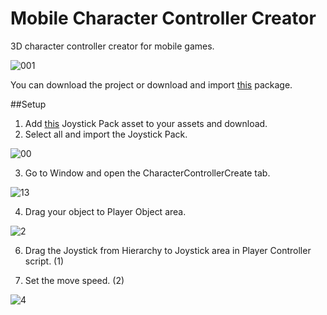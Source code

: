 # Mobile Character Controller Creator
3D character controller creator for mobile games.

![001](https://user-images.githubusercontent.com/60036065/227777564-16cb3f24-8459-4d39-9075-d40aa830bf46.jpg)

You can download the project or download and import [this](https://mega.nz/file/pmoEHSpJ#bkb6lMUUlGS1jKv_GQ5lgt-J-KI70gjQB6kBk8liTy4) package.

##Setup

1. Add [this](https://assetstore.unity.com/packages/tools/input-management/joystick-pack-107631) Joystick Pack asset to your assets and download.
2. Select all and import the Joystick Pack.

![00](https://user-images.githubusercontent.com/60036065/227776498-81ce6d5e-231f-4507-b04e-ab009d696acc.jpg)

3. Go to Window and open the CharacterControllerCreate tab.

![13](https://user-images.githubusercontent.com/60036065/227779023-ad6d0619-f550-4349-9ded-9db1b44b611f.jpg)

4. Drag your object to Player Object area. 

![2](https://user-images.githubusercontent.com/60036065/227779210-cbe23ef8-c467-445c-baa8-391bcbdcef70.jpg)

6. Drag the Joystick from Hierarchy to Joystick area in Player Controller script. (1)

8. Set the move speed. (2)

![4](https://user-images.githubusercontent.com/60036065/227779503-9a369842-07d1-4d2e-b6ea-7c894aeeb12e.jpg)

